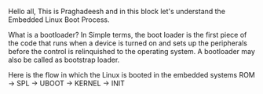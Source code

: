 Hello all, This is Praghadeesh and in this block let's understand the Embedded Linux Boot Process.

What is a bootloader?
In Simple terms, the boot loader is the first piece of the code that runs when a device is turned on and sets up the peripherals before the control is relinquished to
the operating system. A bootloader may also be called as bootstrap loader.

Here is the flow in which the Linux is booted in the embedded systems
ROM -> SPL -> UBOOT -> KERNEL -> INIT

